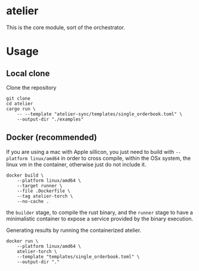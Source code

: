 # atelier

This is the core module, sort of the orchestrator. 

# Usage

## Local clone

Clone the repository

```shell
git clone
cd atelier
cargo run \
    -- --template "atelier-sync/templates/single_orderbook.toml" \
    --output-dir "./examples"
```

## Docker (recommended)

If you are using a mac with Apple sillicon, you just need to build with `--platform linux/amd64` in order to cross compile, within the OSx system, the linux vm in the container, otherwise just do not include it.

```shell
docker build \
    --platform linux/amd64 \
    --target runner \
    --file .Dockerfile \
    --tag atelier-torch \
    --no-cache . 
```

the `builder` stage, to compile the rust binary, and the `runner` stage to have a 
minimalistic container to expose a service provided by the binary execution.

Generating results by running the containerized atelier.

```shell
docker run \
    --platform linux/amd64 \
    atelier-torch \ 
    --template "templates/single_orderbook.toml" \
    --output-dir "."
```

